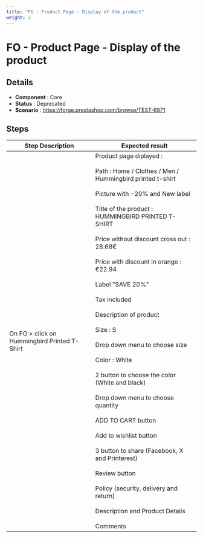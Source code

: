 ```yaml
---
title: "FO - Product Page - Display of the product"
weight: 3
---
```


# FO - Product Page - Display of the product
## Details
* **Component** : Core
* **Status** : Deprecated
* **Scenario** : https://forge.prestashop.com/browse/TEST-6971

## Steps
| Step Description | Expected result |
| ----- | ----- |
| On FO > click on Hummingbird Printed T-Shirt | Product page diplayed : <br><br>Path : Home / Clothes / Men / Hummingbird printed t-shirt<br><br>Picture with -20% and New label<br><br>Title of the product : HUMMINGBIRD PRINTED T-SHIRT<br><br>Price without discount cross out : 28.68€<br><br>Price with discount in orange : €22.94<br><br>Label "SAVE 20%"<br><br>Tax included<br><br>Description of product<br><br>Size : S<br><br>Drop down menu to choose size<br><br>Color : White<br><br>2 button to choose the color (White and black)<br><br>Drop down menu to choose quantity<br><br>ADD TO CART button<br><br>Add to wishlist button<br><br>3 button to share (Facebook, X and Printerest)<br><br>Review button<br><br>Policy (security, delivery and return)<br><br>Description and Product Details<br><br>Comments |
